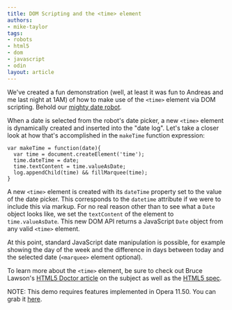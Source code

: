 ```yaml
---
title: DOM Scripting and the <time> element
authors:
- mike-taylor
tags:
- robots
- html5
- dom
- javascript
- odin
layout: article
---
```

<p>We&#39;ve created a fun demonstration (well, at least it was fun to Andreas and me last night at 1AM) of how to make use of the <code>&lt;time&gt;</code> element via DOM scripting. Behold our <a href="http://people.opera.com/miket/2011/5/time.html">mighty date robot</a>.</p>

<p>When a date is selected from the robot&#39;s date picker, a new <code>&lt;time&gt;</code> element is dynamically created and inserted into the &quot;date log&quot;. Let&#39;s take a closer look at how that&#39;s accomplished in the <code>makeTime</code> function expression:</p>

<pre><code>var makeTime = function(date){
  var time = document.createElement(&#39;time&#39;);
  time.dateTime = date;
  time.textContent = time.valueAsDate;
  log.appendChild(time) &amp;&amp; fillMarquee(time);
}</code></pre>

<p>A new <code>&lt;time&gt;</code> element is created with its <code>dateTime</code> property set to the value of the date picker. This corresponds to the <code>datetime</code> attribute if we were to include this via markup. For no real reason other than to see what a <code>Date</code> object looks like, we set the <code>textContent</code> of the element to <code>time.valueAsDate</code>. This new DOM API returns a JavaScript <code>Date</code> object from any valid <code>&lt;time&gt;</code> element.</p>

<p>At this point, standard JavaScript date manipulation is possible, for example showing the day of the week and the difference in days between today and the selected date (<code>&lt;marquee&gt;</code> element optional).</p>

<p>To learn more about the <code>&lt;time&gt;</code> element, be sure to check out Bruce Lawson&#39;s <a href="http://html5doctor.com/the-time-element/">HTML5 Doctor article</a> on the subject as well as the <a href="http://www.w3.org/TR/html5/text-level-semantics.html#the-time-element">HTML5 spec</a>.</p>

<p>NOTE: This demo requires features implemented in Opera 11.50. You can grab it <a href="http://www.opera.com/browser/">here</a>.</p>
